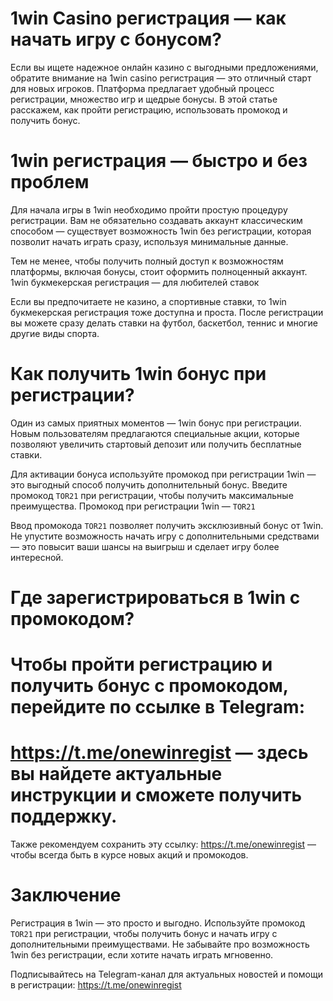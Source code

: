 # 1win Casino регистрация — как начать игру с бонусом?

Если вы ищете надежное онлайн казино с выгодными предложениями, обратите внимание на 1win casino регистрация — это отличный старт для новых игроков. Платформа предлагает удобный процесс регистрации, множество игр и щедрые бонусы. В этой статье расскажем, как пройти регистрацию, использовать промокод и получить бонус.
# 1win регистрация — быстро и без проблем

Для начала игры в 1win необходимо пройти простую процедуру регистрации. Вам не обязательно создавать аккаунт классическим способом — существует возможность 1win без регистрации, которая позволит начать играть сразу, используя минимальные данные.

Тем не менее, чтобы получить полный доступ к возможностям платформы, включая бонусы, стоит оформить полноценный аккаунт.
1win букмекерская регистрация — для любителей ставок

Если вы предпочитаете не казино, а спортивные ставки, то 1win букмекерская регистрация тоже доступна и проста. После регистрации вы можете сразу делать ставки на футбол, баскетбол, теннис и многие другие виды спорта.
# Как получить 1win бонус при регистрации?

Один из самых приятных моментов — 1win бонус при регистрации. Новым пользователям предлагаются специальные акции, которые позволяют увеличить стартовый депозит или получить бесплатные ставки.

Для активации бонуса используйте промокод при регистрации 1win — это выгодный способ получить дополнительный бонус. Введите промокод ```TOR21``` при регистрации, чтобы получить максимальные преимущества.
Промокод при регистрации 1win — ```TOR21```

Ввод промокода ```TOR21``` позволяет получить эксклюзивный бонус от 1win. Не упустите возможность начать игру с дополнительными средствами — это повысит ваши шансы на выигрыш и сделает игру более интересной.
# Где зарегистрироваться в 1win с промокодом?

# Чтобы пройти регистрацию и получить бонус с промокодом, перейдите по ссылке в Telegram:
# https://t.me/onewinregist — здесь вы найдете актуальные инструкции и сможете получить поддержку.

Также рекомендуем сохранить эту ссылку:
https://t.me/onewinregist — чтобы всегда быть в курсе новых акций и промокодов.

# Заключение

Регистрация в 1win — это просто и выгодно. Используйте промокод ```TOR21``` при регистрации, чтобы получить бонус и начать игру с дополнительными преимуществами. Не забывайте про возможность 1win без регистрации, если хотите начать играть мгновенно.

Подписывайтесь на Telegram-канал для актуальных новостей и помощи в регистрации: https://t.me/onewinregist
